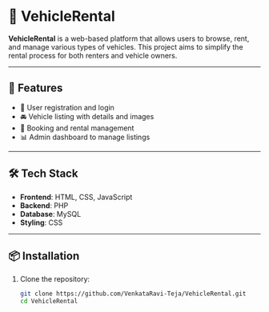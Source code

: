 # 🚗 VehicleRental

**VehicleRental** is a web-based platform that allows users to browse, rent, and manage various types of vehicles. This project aims to simplify the rental process for both renters and vehicle owners.

---

## 🌟 Features

- 🔐 User registration and login
- 🚘 Vehicle listing with details and images
- 📅 Booking and rental management
- 📊 Admin dashboard to manage listings

---

## 🛠 Tech Stack

- **Frontend**: HTML, CSS, JavaScript
- **Backend**: PHP
- **Database**: MySQL
- **Styling**: CSS

---

## 📦 Installation

1. Clone the repository:

   ```bash
   git clone https://github.com/VenkataRavi-Teja/VehicleRental.git
   cd VehicleRental
